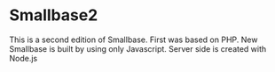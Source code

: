 # Smallbase2

This is a second edition of Smallbase. First was based on PHP. New Smallbase is built by using only Javascript.
Server side is created with Node.js
